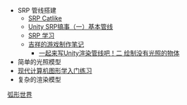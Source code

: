 - SRP 管线搭建
  - [SRP Catlike](https://catlikecoding.com/unity/tutorials/custom-srp/)
  - [Unity SRP搞事（一）基本管线](https://zhuanlan.zhihu.com/p/66156092)
  - [SRP 学习](https://zhuanlan.zhihu.com/p/99142987)
  - [吉祥的游戏制作笔记](https://www.zhihu.com/column/c_180198728)
    - [一起来写Unity渲染管线吧！二 绘制没有光照的物体](https://zhuanlan.zhihu.com/p/35932630)
- 简单的光照模型
- [现代计算机图形学入门练习](https://www.bilibili.com/video/av90798049/)
- 复杂的渲染模型



[弧形世界](https://www.bilibili.com/video/BV1r54y1R7SQ/?spm_id_from=333.788.videocard.0)

